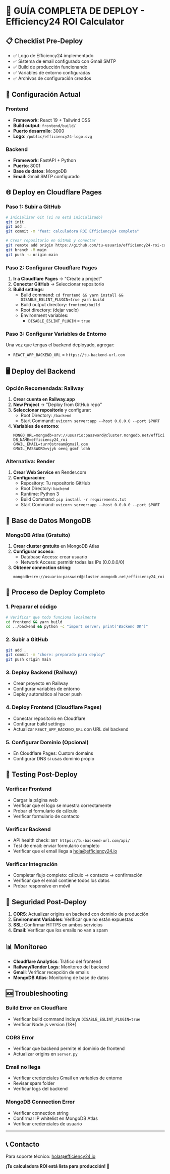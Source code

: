 # 🚀 GUÍA COMPLETA DE DEPLOY - Efficiency24 ROI Calculator

## 📋 Checklist Pre-Deploy

- ✅ Logo de Efficiency24 implementado
- ✅ Sistema de email configurado con Gmail SMTP
- ✅ Build de producción funcionando
- ✅ Variables de entorno configuradas
- ✅ Archivos de configuración creados

## 🔧 Configuración Actual

### Frontend
- **Framework**: React 19 + Tailwind CSS
- **Build output**: `frontend/build/`
- **Puerto desarrollo**: 3000
- **Logo**: `/public/efficiency24-logo.svg`

### Backend
- **Framework**: FastAPI + Python
- **Puerto**: 8001
- **Base de datos**: MongoDB
- **Email**: Gmail SMTP configurado

## 🌐 Deploy en Cloudflare Pages

### Paso 1: Subir a GitHub
```bash
# Inicializar Git (si no está inicializado)
git init
git add .
git commit -m "feat: calculadora ROI Efficiency24 completa"

# Crear repositorio en GitHub y conectar
git remote add origin https://github.com/tu-usuario/efficiency24-roi-calculator.git
git branch -M main
git push -u origin main
```

### Paso 2: Configurar Cloudflare Pages
1. **Ir a Cloudflare Pages** → "Create a project"
2. **Conectar GitHub** → Seleccionar repositorio
3. **Build settings**:
   - Build command: `cd frontend && yarn install && DISABLE_ESLINT_PLUGIN=true yarn build`
   - Build output directory: `frontend/build`
   - Root directory: (dejar vacío)
   - Environment variables:
     - `DISABLE_ESLINT_PLUGIN` = `true`

### Paso 3: Configurar Variables de Entorno
Una vez que tengas el backend deployado, agregar:
- `REACT_APP_BACKEND_URL` = `https://tu-backend-url.com`

## 🖥️ Deploy del Backend

### Opción Recomendada: Railway
1. **Crear cuenta en Railway.app**
2. **New Project** → "Deploy from GitHub repo"
3. **Seleccionar repositorio** y configurar:
   - Root Directory: `/backend`
   - Start Command: `uvicorn server:app --host 0.0.0.0 --port $PORT`
4. **Variables de entorno**:
   ```
   MONGO_URL=mongodb+srv://usuario:password@cluster.mongodb.net/efficiency24_roi
   DB_NAME=efficiency24_roi
   GMAIL_EMAIL=turr0stream@gmail.com
   GMAIL_PASSWORD=vjyk oeeq gsmf ldah
   ```

### Alternativa: Render
1. **Crear Web Service** en Render.com
2. **Configuración**:
   - Repository: Tu repositorio GitHub
   - Root Directory: `backend`
   - Runtime: Python 3
   - Build Command: `pip install -r requirements.txt`
   - Start Command: `uvicorn server:app --host 0.0.0.0 --port $PORT`

## 💾 Base de Datos MongoDB

### MongoDB Atlas (Gratuito)
1. **Crear cluster gratuito** en MongoDB Atlas
2. **Configurar acceso**:
   - Database Access: crear usuario
   - Network Access: permitir todas las IPs (0.0.0.0/0)
3. **Obtener connection string**:
   ```
   mongodb+srv://usuario:password@cluster.mongodb.net/efficiency24_roi
   ```

## 🔄 Proceso de Deploy Completo

### 1. Preparar el código
```bash
# Verificar que todo funciona localmente
cd frontend && yarn build
cd ../backend && python -c "import server; print('Backend OK')"
```

### 2. Subir a GitHub
```bash
git add .
git commit -m "chore: preparado para deploy"
git push origin main
```

### 3. Deploy Backend (Railway)
- Crear proyecto en Railway
- Configurar variables de entorno
- Deploy automático al hacer push

### 4. Deploy Frontend (Cloudflare Pages)
- Conectar repositorio en Cloudflare
- Configurar build settings
- Actualizar `REACT_APP_BACKEND_URL` con URL del backend

### 5. Configurar Dominio (Opcional)
- En Cloudflare Pages: Custom domains
- Configurar DNS si usas dominio propio

## 🧪 Testing Post-Deploy

### Verificar Frontend
- Cargar la página web
- Verificar que el logo se muestra correctamente
- Probar el formulario de cálculo
- Verificar formulario de contacto

### Verificar Backend
- API health check: `GET https://tu-backend-url.com/api/`
- Test de email: enviar formulario completo
- Verificar que el email llega a hola@efficiency24.io

### Verificar Integración
- Completar flujo completo: cálculo → contacto → confirmación
- Verificar que el email contiene todos los datos
- Probar responsive en móvil

## 🔐 Seguridad Post-Deploy

1. **CORS**: Actualizar origins en backend con dominio de producción
2. **Environment Variables**: Verificar que no están expuestas
3. **SSL**: Confirmar HTTPS en ambos servicios
4. **Email**: Verificar que los emails no van a spam

## 📊 Monitoreo

- **Cloudflare Analytics**: Tráfico del frontend
- **Railway/Render Logs**: Monitoreo del backend
- **Gmail**: Verificar recepción de emails
- **MongoDB Atlas**: Monitoring de base de datos

## 🆘 Troubleshooting

### Build Error en Cloudflare
- Verificar build command incluye `DISABLE_ESLINT_PLUGIN=true`
- Verificar Node.js version (18+)

### CORS Error
- Verificar que backend permite el dominio de frontend
- Actualizar origins en `server.py`

### Email no llega
- Verificar credenciales Gmail en variables de entorno
- Revisar spam folder
- Verificar logs del backend

### MongoDB Connection Error
- Verificar connection string
- Confirmar IP whitelist en MongoDB Atlas
- Verificar credenciales de usuario

---

## 📞 Contacto

Para soporte técnico: hola@efficiency24.io

**¡Tu calculadora ROI está lista para producción! 🚀**